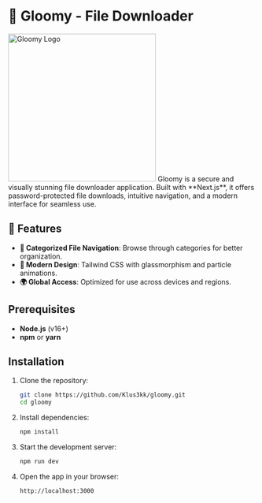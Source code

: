 # 🌌 Gloomy - File Downloader

<img src="public/logo.png" alt="Gloomy Logo" width="300"/>
Gloomy is a secure and visually stunning file downloader application. Built with **Next.js**, it offers password-protected file downloads, intuitive navigation, and a modern interface for seamless use.

## 🌟 Features

- **📁 Categorized File Navigation**: Browse through categories for better organization.
- **🎨 Modern Design**: Tailwind CSS with glassmorphism and particle animations.
- **🌍 Global Access**: Optimized for use across devices and regions.

## Prerequisites

- **Node.js** (v16+)
- **npm** or **yarn**

## Installation

1. Clone the repository:

   ```bash
   git clone https://github.com/Klus3kk/gloomy.git
   cd gloomy
   ```

2. Install dependencies:

   ```bash
   npm install
   ```

3. Start the development server:

   ```bash
   npm run dev
   ```

4. Open the app in your browser:

   ```bash
   http://localhost:3000
   ```
